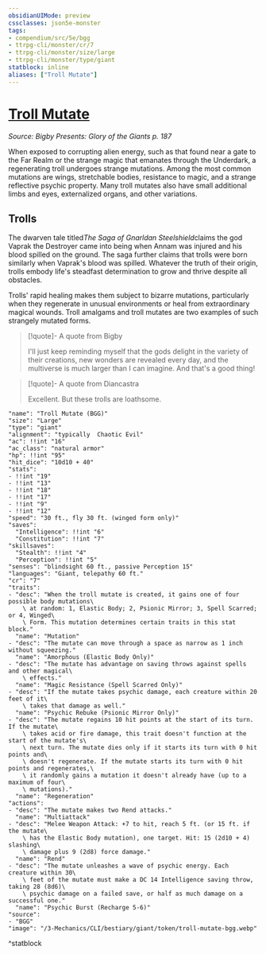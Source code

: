 ```yaml
---
obsidianUIMode: preview
cssclasses: json5e-monster
tags:
- compendium/src/5e/bgg
- ttrpg-cli/monster/cr/7
- ttrpg-cli/monster/size/large
- ttrpg-cli/monster/type/giant
statblock: inline
aliases: ["Troll Mutate"]
---
```

# [Troll Mutate](3-Mechanics\CLI\bestiary\giant/troll-mutate-bgg.md)
*Source: Bigby Presents: Glory of the Giants p. 187*  

When exposed to corrupting alien energy, such as that found near a gate to the Far Realm or the strange magic that emanates through the Underdark, a regenerating troll undergoes strange mutations. Among the most common mutations are wings, stretchable bodies, resistance to magic, and a strange reflective psychic property. Many troll mutates also have small additional limbs and eyes, externalized organs, and other variations.

## Trolls

The dwarven tale titled*The Saga of Gnarldan Steelshield*claims the god Vaprak the Destroyer came into being when Annam was injured and his blood spilled on the ground. The saga further claims that trolls were born similarly when Vaprak's blood was spilled. Whatever the truth of their origin, trolls embody life's steadfast determination to grow and thrive despite all obstacles.

Trolls' rapid healing makes them subject to bizarre mutations, particularly when they regenerate in unusual environments or heal from extraordinary magical wounds. Troll amalgams and troll mutates are two examples of such strangely mutated forms.

> [!quote]- A quote from Bigby  
> 
> I'll just keep reminding myself that the gods delight in the variety of their creations, new wonders are revealed every day, and the multiverse is much larger than I can imagine. And that's a good thing!

> [!quote]- A quote from Diancastra  
> 
> Excellent. But these trolls are loathsome.


```statblock
"name": "Troll Mutate (BGG)"
"size": "Large"
"type": "giant"
"alignment": "typically  Chaotic Evil"
"ac": !!int "16"
"ac_class": "natural armor"
"hp": !!int "95"
"hit_dice": "10d10 + 40"
"stats":
- !!int "19"
- !!int "13"
- !!int "18"
- !!int "17"
- !!int "9"
- !!int "12"
"speed": "30 ft., fly 30 ft. (winged form only)"
"saves":
  "Intelligence": !!int "6"
  "Constitution": !!int "7"
"skillsaves":
  "Stealth": !!int "4"
  "Perception": !!int "5"
"senses": "blindsight 60 ft., passive Perception 15"
"languages": "Giant, telepathy 60 ft."
"cr": "7"
"traits":
- "desc": "When the troll mutate is created, it gains one of four possible body mutations\
    \ at random: 1, Elastic Body; 2, Psionic Mirror; 3, Spell Scarred; or 4, Winged\
    \ Form. This mutation determines certain traits in this stat block."
  "name": "Mutation"
- "desc": "The mutate can move through a space as narrow as 1 inch without squeezing."
  "name": "Amorphous (Elastic Body Only)"
- "desc": "The mutate has advantage on saving throws against spells and other magical\
    \ effects."
  "name": "Magic Resistance (Spell Scarred Only)"
- "desc": "If the mutate takes psychic damage, each creature within 20 feet of it\
    \ takes that damage as well."
  "name": "Psychic Rebuke (Psionic Mirror Only)"
- "desc": "The mutate regains 10 hit points at the start of its turn. If the mutate\
    \ takes acid or fire damage, this trait doesn't function at the start of the mutate's\
    \ next turn. The mutate dies only if it starts its turn with 0 hit points and\
    \ doesn't regenerate. If the mutate starts its turn with 0 hit points and regenerates,\
    \ it randomly gains a mutation it doesn't already have (up to a maximum of four\
    \ mutations)."
  "name": "Regeneration"
"actions":
- "desc": "The mutate makes two Rend attacks."
  "name": "Multiattack"
- "desc": "Melee Weapon Attack: +7 to hit, reach 5 ft. (or 15 ft. if the mutate\
    \ has the Elastic Body mutation), one target. Hit: 15 (2d10 + 4) slashing\
    \ damage plus 9 (2d8) force damage."
  "name": "Rend"
- "desc": "The mutate unleashes a wave of psychic energy. Each creature within 30\
    \ feet of the mutate must make a DC 14 Intelligence saving throw, taking 28 (8d6)\
    \ psychic damage on a failed save, or half as much damage on a successful one."
  "name": "Psychic Burst (Recharge 5-6)"
"source":
- "BGG"
"image": "/3-Mechanics/CLI/bestiary/giant/token/troll-mutate-bgg.webp"
```
^statblock